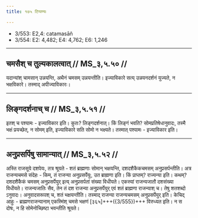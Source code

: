 ```yaml
---
title: १७५ टिप्पण्यः

---
```

- 3/553: E2,4: catamasāñ
- 3/554: E2: 4,482; E4: 4,762; E6: 1,246

____________________________________________


## चमसैश् च तुल्यकालत्वात् // MS_३,५.५० //

यदान्यांश् चामसान् उन्नयन्ति, अथैनं चमसम् उन्नयन्तीति। इज्याविकारे सत्य् उन्नयनदर्शनं युज्यते, न भक्षविकारे। तस्माद् अपीज्याविकारः।


____________________________________________


## लिङ्गदर्शनाच् च // MS_३,५.५१ //

इतश् च पश्यामः - इज्याविकार इति। कुतः? लिङ्गदर्शनात्। किं लिङ्गं भवति? सोमप्रतिषेधानुवादः, तस्मै भक्षं प्रयच्छेत्, न सोमम् इति, इज्याविकारे सति सोमो न भक्ष्यते। तस्मात् पश्यामः - इज्याविकार इति।


____________________________________________


## अनुप्रसर्पिषु सामान्यात् // MS_३,५.५२ //

अस्ति राजसूये दशपेयः, तत्र श्रूयते - शतं ब्राह्मणाः सोमान् भक्षयन्ति, दशदशैकैकचमसम् अनुप्रसर्पन्तीति। अत्र राजन्यचमसे संदेहः - किम्, तं राजन्या अनुप्रसर्पेयुः, उत ब्राह्मणा इति। किं प्राप्तम्? राज्यन्या इति। कथम्? दशदशैकैकं चमसम् अनुप्रसर्पेयुर् इत्य् अनुप्रसर्पतां संख्या विधीयते। एकस्यां राजन्यजातौ दशसंख्या विधीयते। राजन्यजातिः सैव, तेन तं दश राजन्या अनुप्रसर्पेयुर् एवं शतं ब्राह्मणा राजन्याश् च। तेषु शतशब्दो ऽनुवादः। अनुवादसरूपश् च, शतं भक्षयन्तीति। तस्माद् राजन्या राजन्यचमसम् अनुप्रसर्पेयुर् इति। केचिद् आहुः - ब्राह्मणराजन्यानाम् एकस्मिंश् चमसे भक्षणं [३६५]+++({3/555})+++ विरुध्यत इति। न स दोषः, न हि सोमेनोच्छिष्टा भवन्तीति श्रूयते।
